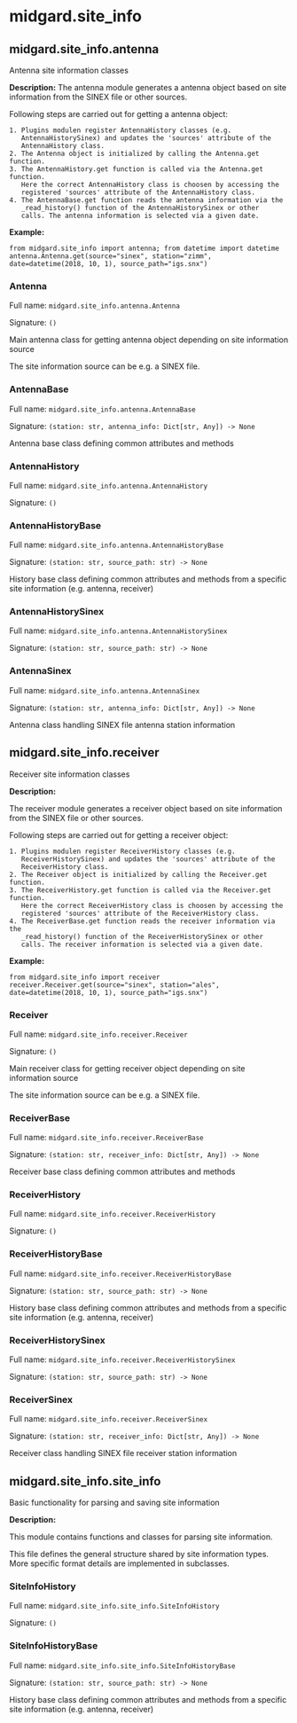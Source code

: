# midgard.site_info


## midgard.site_info.antenna
 Antenna site information classes

**Description:**
The antenna module generates a antenna object based on site information from 
the SINEX file or other sources.

Following steps are carried out for getting a antenna object:

    1. Plugins modulen register AntennaHistory classes (e.g. 
       AntennaHistorySinex) and updates the 'sources' attribute of the 
       AntennaHistory class. 
    2. The Antenna object is initialized by calling the Antenna.get function. 
    3. The AntennaHistory.get function is called via the Antenna.get function.
       Here the correct AntennaHistory class is choosen by accessing the 
       registered 'sources' attribute of the AntennaHistory class.
    4. The AntennaBase.get function reads the antenna information via the
       _read_history() function of the AntennaHistorySinex or other 
       calls. The antenna information is selected via a given date. 


**Example:**
    
    from midgard.site_info import antenna; from datetime import datetime
    antenna.Antenna.get(source="sinex", station="zimm", date=datetime(2018, 10, 1), source_path="igs.snx") 


### **Antenna**

Full name: `midgard.site_info.antenna.Antenna`

Signature: `()`

Main antenna class for getting antenna object depending on site information source

The site information source can be e.g. a SINEX file.


### **AntennaBase**

Full name: `midgard.site_info.antenna.AntennaBase`

Signature: `(station: str, antenna_info: Dict[str, Any]) -> None`

Antenna base class defining common attributes and methods


### **AntennaHistory**

Full name: `midgard.site_info.antenna.AntennaHistory`

Signature: `()`



### **AntennaHistoryBase**

Full name: `midgard.site_info.antenna.AntennaHistoryBase`

Signature: `(station: str, source_path: str) -> None`

History base class defining common attributes and methods from a specific site information (e.g. antenna, receiver)


### **AntennaHistorySinex**

Full name: `midgard.site_info.antenna.AntennaHistorySinex`

Signature: `(station: str, source_path: str) -> None`



### **AntennaSinex**

Full name: `midgard.site_info.antenna.AntennaSinex`

Signature: `(station: str, antenna_info: Dict[str, Any]) -> None`

Antenna class handling SINEX file antenna station information


## midgard.site_info.receiver
 Receiver site information classes

**Description:**

The receiver module generates a receiver object based on site information from 
the SINEX file or other sources.

Following steps are carried out for getting a receiver object:

    1. Plugins modulen register ReceiverHistory classes (e.g. 
       ReceiverHistorySinex) and updates the 'sources' attribute of the 
       ReceiverHistory class. 
    2. The Receiver object is initialized by calling the Receiver.get function. 
    3. The ReceiverHistory.get function is called via the Receiver.get function.
       Here the correct ReceiverHistory class is choosen by accessing the 
       registered 'sources' attribute of the ReceiverHistory class.
    4. The ReceiverBase.get function reads the receiver information via the
       _read_history() function of the ReceiverHistorySinex or other 
       calls. The receiver information is selected via a given date. 

**Example:**

    from midgard.site_info import receiver
    receiver.Receiver.get(source="sinex", station="ales", date=datetime(2018, 10, 1), source_path="igs.snx") 


### **Receiver**

Full name: `midgard.site_info.receiver.Receiver`

Signature: `()`

Main receiver class for getting receiver object depending on site information source

The site information source can be e.g. a SINEX file.


### **ReceiverBase**

Full name: `midgard.site_info.receiver.ReceiverBase`

Signature: `(station: str, receiver_info: Dict[str, Any]) -> None`

Receiver base class defining common attributes and methods


### **ReceiverHistory**

Full name: `midgard.site_info.receiver.ReceiverHistory`

Signature: `()`



### **ReceiverHistoryBase**

Full name: `midgard.site_info.receiver.ReceiverHistoryBase`

Signature: `(station: str, source_path: str) -> None`

History base class defining common attributes and methods from a specific site information (e.g. antenna, receiver)


### **ReceiverHistorySinex**

Full name: `midgard.site_info.receiver.ReceiverHistorySinex`

Signature: `(station: str, source_path: str) -> None`



### **ReceiverSinex**

Full name: `midgard.site_info.receiver.ReceiverSinex`

Signature: `(station: str, receiver_info: Dict[str, Any]) -> None`

Receiver class handling SINEX file receiver station information


## midgard.site_info.site_info
Basic functionality for parsing and saving site information

**Description:**

This module contains functions and classes for parsing site information.

This file defines the general structure shared by site information types. More specific format details are implemented
in subclasses. 


### **SiteInfoHistory**

Full name: `midgard.site_info.site_info.SiteInfoHistory`

Signature: `()`



### **SiteInfoHistoryBase**

Full name: `midgard.site_info.site_info.SiteInfoHistoryBase`

Signature: `(station: str, source_path: str) -> None`

History base class defining common attributes and methods from a specific site information (e.g. antenna, receiver)

